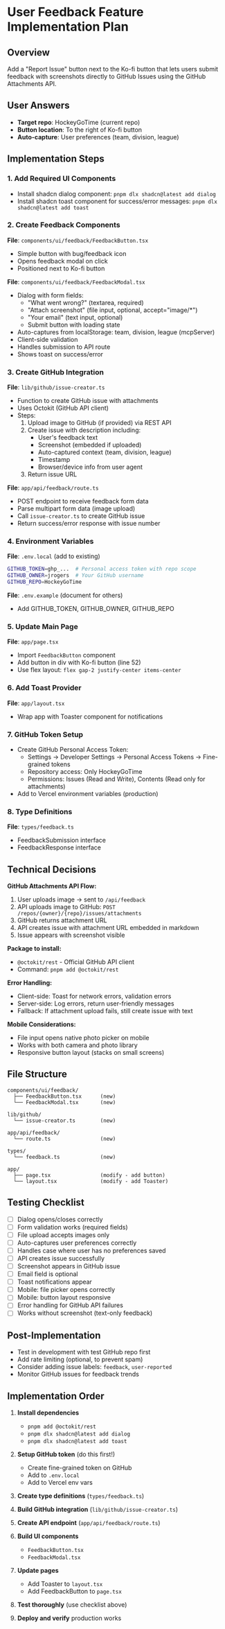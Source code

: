 # User Feedback Feature Implementation Plan

## Overview
Add a "Report Issue" button next to the Ko-fi button that lets users submit feedback with screenshots directly to GitHub Issues using the GitHub Attachments API.

## User Answers
- **Target repo**: HockeyGoTime (current repo)
- **Button location**: To the right of Ko-fi button
- **Auto-capture**: User preferences (team, division, league)

## Implementation Steps

### 1. Add Required UI Components
- Install shadcn dialog component: `pnpm dlx shadcn@latest add dialog`
- Install shadcn toast component for success/error messages: `pnpm dlx shadcn@latest add toast`

### 2. Create Feedback Components
**File**: `components/ui/feedback/FeedbackButton.tsx`
- Simple button with bug/feedback icon
- Opens feedback modal on click
- Positioned next to Ko-fi button

**File**: `components/ui/feedback/FeedbackModal.tsx`
- Dialog with form fields:
  - "What went wrong?" (textarea, required)
  - "Attach screenshot" (file input, optional, accept="image/*")
  - "Your email" (text input, optional)
  - Submit button with loading state
- Auto-captures from localStorage: team, division, league (mcpServer)
- Client-side validation
- Handles submission to API route
- Shows toast on success/error

### 3. Create GitHub Integration
**File**: `lib/github/issue-creator.ts`
- Function to create GitHub issue with attachments
- Uses Octokit (GitHub API client)
- Steps:
  1. Upload image to GitHub (if provided) via REST API
  2. Create issue with description including:
     - User's feedback text
     - Screenshot (embedded if uploaded)
     - Auto-captured context (team, division, league)
     - Timestamp
     - Browser/device info from user agent
  3. Return issue URL

**File**: `app/api/feedback/route.ts`
- POST endpoint to receive feedback form data
- Parse multipart form data (image upload)
- Call `issue-creator.ts` to create GitHub issue
- Return success/error response with issue number

### 4. Environment Variables
**File**: `.env.local` (add to existing)
```bash
GITHUB_TOKEN=ghp_...  # Personal access token with repo scope
GITHUB_OWNER=jrogers  # Your GitHub username
GITHUB_REPO=HockeyGoTime
```

**File**: `.env.example` (document for others)
- Add GITHUB_TOKEN, GITHUB_OWNER, GITHUB_REPO

### 5. Update Main Page
**File**: `app/page.tsx`
- Import `FeedbackButton` component
- Add button in div with Ko-fi button (line 52)
- Use flex layout: `flex gap-2 justify-center items-center`

### 6. Add Toast Provider
**File**: `app/layout.tsx`
- Wrap app with Toaster component for notifications

### 7. GitHub Token Setup
- Create GitHub Personal Access Token:
  - Settings → Developer Settings → Personal Access Tokens → Fine-grained tokens
  - Repository access: Only HockeyGoTime
  - Permissions: Issues (Read and Write), Contents (Read only for attachments)
- Add to Vercel environment variables (production)

### 8. Type Definitions
**File**: `types/feedback.ts`
- FeedbackSubmission interface
- FeedbackResponse interface

## Technical Decisions

**GitHub Attachments API Flow:**
1. User uploads image → sent to `/api/feedback`
2. API uploads image to GitHub: `POST /repos/{owner}/{repo}/issues/attachments`
3. GitHub returns attachment URL
4. API creates issue with attachment URL embedded in markdown
5. Issue appears with screenshot visible

**Package to install:**
- `@octokit/rest` - Official GitHub API client
- Command: `pnpm add @octokit/rest`

**Error Handling:**
- Client-side: Toast for network errors, validation errors
- Server-side: Log errors, return user-friendly messages
- Fallback: If attachment upload fails, still create issue with text

**Mobile Considerations:**
- File input opens native photo picker on mobile
- Works with both camera and photo library
- Responsive button layout (stacks on small screens)

## File Structure
```
components/ui/feedback/
  ├── FeedbackButton.tsx      (new)
  └── FeedbackModal.tsx       (new)

lib/github/
  └── issue-creator.ts        (new)

app/api/feedback/
  └── route.ts                (new)

types/
  └── feedback.ts             (new)

app/
  ├── page.tsx                (modify - add button)
  └── layout.tsx              (modify - add Toaster)
```

## Testing Checklist
- [ ] Dialog opens/closes correctly
- [ ] Form validation works (required fields)
- [ ] File upload accepts images only
- [ ] Auto-captures user preferences correctly
- [ ] Handles case where user has no preferences saved
- [ ] API creates issue successfully
- [ ] Screenshot appears in GitHub issue
- [ ] Email field is optional
- [ ] Toast notifications appear
- [ ] Mobile: file picker opens correctly
- [ ] Mobile: button layout responsive
- [ ] Error handling for GitHub API failures
- [ ] Works without screenshot (text-only feedback)

## Post-Implementation
- Test in development with test GitHub repo first
- Add rate limiting (optional, to prevent spam)
- Consider adding issue labels: `feedback`, `user-reported`
- Monitor GitHub issues for feedback trends

## Implementation Order

1. **Install dependencies**
   - `pnpm add @octokit/rest`
   - `pnpm dlx shadcn@latest add dialog`
   - `pnpm dlx shadcn@latest add toast`

2. **Setup GitHub token** (do this first!)
   - Create fine-grained token on GitHub
   - Add to `.env.local`
   - Add to Vercel env vars

3. **Create type definitions** (`types/feedback.ts`)

4. **Build GitHub integration** (`lib/github/issue-creator.ts`)

5. **Create API endpoint** (`app/api/feedback/route.ts`)

6. **Build UI components**
   - `FeedbackButton.tsx`
   - `FeedbackModal.tsx`

7. **Update pages**
   - Add Toaster to `layout.tsx`
   - Add FeedbackButton to `page.tsx`

8. **Test thoroughly** (use checklist above)

9. **Deploy and verify** production works
